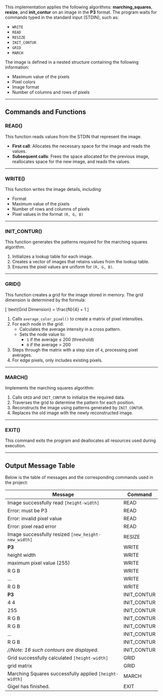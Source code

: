 This implementation applies the following algorithms: **marching_squares**, **resize**, and **init_contur** on an image in the **P3** format. The program waits for commands typed in the standard input (STDIN), such as:

- `WRITE`
- `READ`
- `RESIZE`
- `INIT_CONTUR`
- `GRID`
- `MARCH`

The image is defined in a nested structure containing the following information:

- Maximum value of the pixels
- Pixel colors
- Image format
- Number of columns and rows of pixels

---

## Commands and Functions

### **READ()**
This function reads values from the STDIN that represent the image.

- **First call**: Allocates the necessary space for the image and reads the values.
- **Subsequent calls**: Frees the space allocated for the previous image, reallocates space for the new image, and reads the values.

---

### **WRITE()**
This function writes the image details, including:

- Format
- Maximum value of the pixels
- Number of rows and columns of pixels
- Pixel values in the format `(R, G, B)`

---

### **INIT_CONTUR()**
This function generates the patterns required for the marching squares algorithm.

1. Initializes a lookup table for each image.
2. Creates a vector of images that retains values from the lookup table.
3. Ensures the pixel values are uniform for `(R, G, B)`.

---

### **GRID()**
This function creates a grid for the image stored in memory. The grid dimension is determined by the formula:

\[
\text{Grid Dimension} = \frac{N}{4} + 1
\]

1. Calls `average_color_pixel()` to create a matrix of pixel intensities.
2. For each node in the grid:
   - Calculates the average intensity in a cross pattern.
   - Sets the node value to:
     - `1` if the average ≤ 200 (threshold)
     - `0` if the average > 200
3. Steps through the matrix with a step size of `4`, processing pixel averages.
4. For edge pixels, only includes existing pixels.

---

### **MARCH()**
Implements the marching squares algorithm:

1. Calls `GRID` and `INIT_CONTUR` to initialize the required data.
2. Traverses the grid to determine the pattern for each position.
3. Reconstructs the image using patterns generated by `INIT_CONTUR`.
4. Replaces the old image with the newly reconstructed image.

---

### **EXIT()**
This command exits the program and deallocates all resources used during execution.

---
## Output Message Table

Below is the table of messages and the corresponding commands used in the project:

| **Message**                                  | **Command**    |
|----------------------------------------------|----------------|
| Image successfully read `[height-width]`     | READ           |
| Error: must be P3                            | READ           |
| Error: invalid pixel value                   | READ           |
| Error: pixel read error                             | READ           |
| Image successfully resized `[new_height-new_width]` | RESIZE        |
| **P3**                                       | WRITE          |
| height width                                 | WRITE          |
| maximum pixel value (255)                    | WRITE          |
| R G B                                        | WRITE          |
| ...                                          | WRITE          |
| R G B                                        | WRITE          |
| **P3**                                       | INIT_CONTUR    |
| 4 4                                          | INIT_CONTUR    |
| 255                                          | INIT_CONTUR    |
| R G B                                        | INIT_CONTUR    |
| R G B                                        | INIT_CONTUR    |
| ...                                          | INIT_CONTUR    |
| R G B                                        | INIT_CONTUR    |
| _//Note: 16 such contours are displayed._    | INIT_CONTUR    |
| Grid successfully calculated `[height-width]`| GRID           |
| grid matrix                                  | GRID           |
| Marching Squares successfully applied `[height-width]` | MARCH          |
| Gigel has finished.                          | EXIT           |
